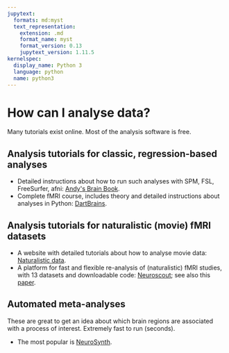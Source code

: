 ```yaml
---
jupytext:
  formats: md:myst
  text_representation:
    extension: .md
    format_name: myst
    format_version: 0.13
    jupytext_version: 1.11.5
kernelspec:
  display_name: Python 3
  language: python
  name: python3
---
```


# How can I analyse data?

Many tutorials exist online. Most of the analysis software is free.

## Analysis tutorials for classic, regression-based analyses

- Detailed instructions about how to run such analyses with SPM, FSL, FreeSurfer, afni: [Andy's Brain Book](https://andysbrainbook.readthedocs.io/en/latest/).
- Complete fMRI course, includes theory and detailed instructions about analyses in Python: [DartBrains](https://DartBrains.org).

## Analysis tutorials for naturalistic (movie) fMRI datasets

- A website with detailed tutorials about how to analyse movie data: [Naturalistic data](https://naturalistic-data.org).
- A platform for fast and flexible re-analysis of (naturalistic) fMRI studies, with 13 datasets and downloadable code: [Neuroscout](https://neuroscout.org/datasets); see also this [paper](https://doi.org/10.7554/eLife.79277).

## Automated meta-analyses

These are great to get an idea about which brain regions are associated with a process of interest. Extremely fast to run (seconds).

- The most popular is [NeuroSynth](https://neurosynth.org/).
